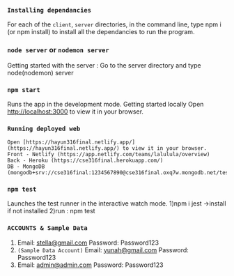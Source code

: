 ### `Installing dependancies`

For each of the `client`, `server` directories, in the command line, type npm i (or npm install)
to install all the dependancies to run the program.

### `node server` or `nodemon server`

Getting started with the server : Go to the server directory and type node(nodemon) server

### `npm start`

Runs the app in the development mode.
Getting started locally
Open [http://localhost:3000](http://localhost:3000) to view it in your browser.

### `Running deployed web`

    Open [https://hayun316final.netlify.app/](https://hayun316final.netlify.app/) to view it in your browser.
    Front - Netlify (https://app.netlify.com/teams/lalulula/overview)
    Back - Heroku (https://cse316final.herokuapp.com/)
    DB - MongoDB (mongodb+srv://cse316final:1234567890@cse316final.oxq7w.mongodb.net/test)

### `npm test`

Launches the test runner in the interactive watch mode.
1)npm i jest ->install if not installed
2)run : npm test

### `ACCOUNTS & Sample Data`

1.  Email: stella@gmail.com
    Password: Password123
2.  `(Sample Data Account)`
    Email: yunah@gmail.com
    Password: Password123
3.  Email: admin@admin.com
    Password: Password123
